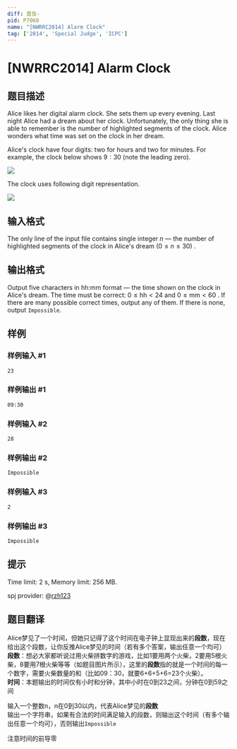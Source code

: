 ```yaml
---
diff: 普及-
pid: P7060
name: "[NWRRC2014] Alarm Clock"
tag: ['2014', 'Special Judge', 'ICPC']
---
```

# [NWRRC2014] Alarm Clock
## 题目描述



Alice likes her digital alarm clock. She sets them up every evening. Last night Alice had a dream about her clock. Unfortunately, the only thing she is able to remember is the number of highlighted segments of the clock. Alice wonders what time was set on the clock in her dream.

Alice's clock have four digits: two for hours and two for minutes. For example, the clock below shows $9:30$ (note the leading zero).

![](https://cdn.luogu.com.cn/upload/image_hosting/6dl4fhwk.png)

The clock uses following digit representation.

![](https://cdn.luogu.com.cn/upload/image_hosting/igdzsez5.png)


## 输入格式



The only line of the input file contains single integer $n$ — the number of highlighted segments of the clock in Alice's dream $(0 \le n \le 30)$ .


## 输出格式



Output five characters in $\text{hh:mm}$ format — the time shown on the clock in Alice's dream. The time must be correct: $0 \le \text{hh} < 24$ and $0 \le \text{mm} < 60$ . If there are many possible correct times, output any of them. If there is none, output `Impossible`.


## 样例

### 样例输入 #1
```
23

```
### 样例输出 #1
```
09:30

```
### 样例输入 #2
```
28

```
### 样例输出 #2
```
Impossible

```
### 样例输入 #3
```
2

```
### 样例输出 #3
```
Impossible

```
## 提示

Time limit: 2 s, Memory limit: 256 MB. 

spj provider: @[rzh123](user/237530)
## 题目翻译

Alice梦见了一个时间，但她只记得了这个时间在电子钟上显现出来的**段数**，现在给出这个段数，让你反推Alice梦见的时间（若有多个答案，输出任意一个均可）  
**段数**：想必大家都听说过用火柴拼数字的游戏，比如1要用两个火柴，2要用5根火柴，8要用7根火柴等等（如题目图片所示），这里的**段数**指的就是一个时间的每一个数字，需要火柴数量的和（比如09：30，就要6+6+5+6=23个火柴）。  
**时间**：本题输出的时间仅有小时和分钟，其中小时在0到23之间，分钟在0到59之间  

输入一个整数n，n在0到30以内，代表Alice梦见的**段数**  
输出一个字符串，如果有合法的时间满足输入的段数，则输出这个时间（有多个输出任意一个均可），否则输出`Impossible`  

注意时间的前导零


